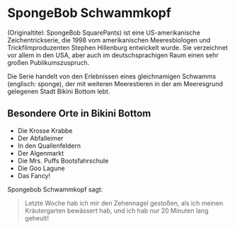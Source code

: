 # SpongeBob Schwammkopf
(Originaltitel: SpongeBob SquarePants) ist eine US-amerikanische Zeichentrickserie, 
die 1998 vom amerikanischen Meeresbiologen und Trickfilmproduzenten Stephen Hillenburg 
entwickelt wurde. Sie verzeichnet vor allem in den USA, aber auch im deutschsprachigen 
Raum einen sehr großen Publikumszuspruch.

Die Serie handelt von den Erlebnissen eines gleichnamigen Schwamms (englisch: sponge),
der mit weiteren Meerestieren in der am Meeresgrund gelegenen Stadt Bikini Bottom lebt. 

## Besondere Orte in Bikini Bottom
* Die Krosse Krabbe
* Der Abfalleimer
* In den Quallenfeldern
* Der Algenmarkt
* Die Mrs. Puffs Bootsfahrschule
* Die Goo Lagune
* Das Fancy!  


Spongebob Schwammkopf sagt:

> Letzte Woche hab ich mir den Zehennagel gestoßen,
> als ich meinen Kräutergarten bewässert hab, und 
> ich hab nur 20 Minuten lang geheult!